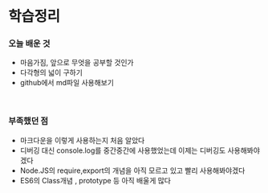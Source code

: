 
# 학습정리  


### 오늘 배운 것
 + 마음가짐, 앞으로 무엇을 공부할 것인가
 + 다각형의 넓이 구하기
 + github에서 md파일 사용해보기
<br>

### 부족했던 점
 + 마크다운을 이렇게 사용하는지 처음 알았다
 + 디버깅 대신 console.log를 중간중간에 사용했었는데
 이제는 디버깅도 사용해봐야겠다
 + Node.JS의 require,export의 개념을 아직 모르고 있고 빨리 사용해봐야겠다
 + ES6의 Class개념 , prototype 등 아직 배울게 많다
